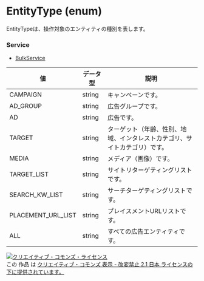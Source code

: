 # EntityType (enum)
EntityTypeは、操作対象のエンティティの種別を表します。
### Service
+ [BulkService](../services/BulkService.md)

| 値 | データ型 | 説明 | 
|---|---|---|
| CAMPAIGN| string| キャンペーンです。 |
| AD_GROUP| string| 広告グループです。 |
| AD| string| 広告です。 |
| TARGET| string| ターゲット（年齢、性別、地域、インタレストカテゴリ、サイトカテゴリ）です。 |
| MEDIA| string| メディア（画像）です。 |
| TARGET_LIST| string| サイトリターゲティングリストです。 |
| SEARCH_KW_LIST| string| サーチターゲティングリストです。 |
| PLACEMENT_URL_LIST| string| プレイスメントURLリストです。 |
| ALL| string| すべての広告エンティティです。 |
<a rel="license" href="http://creativecommons.org/licenses/by-nd/2.1/jp/"><img alt="クリエイティブ・コモンズ・ライセンス" style="border-width:0" src="https://i.creativecommons.org/l/by-nd/2.1/jp/88x31.png" /></a><br />この 作品 は <a rel="license" href="http://creativecommons.org/licenses/by-nd/2.1/jp/">クリエイティブ・コモンズ 表示 - 改変禁止 2.1 日本 ライセンスの下に提供されています。</a>
